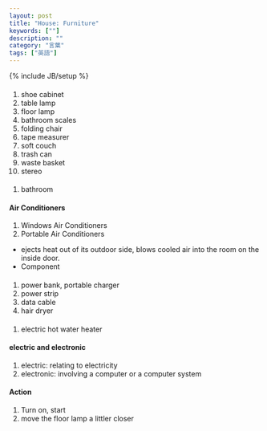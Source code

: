 ```yaml
---
layout: post
title: "House: Furniture"
keywords: [""]
description: ""
category: "言葉"
tags: ["英語"]
---
```

{% include JB/setup %}

####
1. shoe cabinet
2. table lamp
3. floor lamp
1. bathroom scales
2. folding chair
3. tape measurer
4. soft couch
5. trash can
6. waste basket
7. stereo

####
1. bathroom


#### Air Conditioners
1. Windows Air Conditioners
2. Portable Air Conditioners
- ejects heat out of its outdoor side, blows cooled air into the room on the
  inside door.
- Component

####
1. power bank, portable charger
2. power strip
3. data cable
4. hair dryer

####
1. electric hot water heater

#### electric and electronic
1. electric: relating to electricity
2. electronic: involving a computer or a computer system

#### Action
1. Turn on, start
2. move the floor lamp a littler closer
